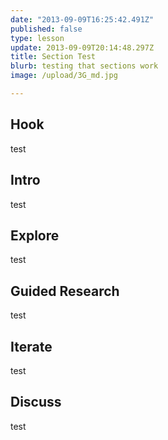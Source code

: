 ```yaml
---
date: "2013-09-09T16:25:42.491Z"
published: false
type: lesson
update: 2013-09-09T20:14:48.297Z
title: Section Test
blurb: testing that sections work
image: /upload/3G_md.jpg

---
```


## Hook
test
<!-- -->
## Intro
test<!-- -->
## Explore
test<!-- -->
## Guided Research
test<!-- -->
## Iterate
test<!-- -->
## Discuss
test

